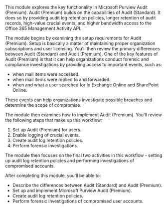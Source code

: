 This module explores the key functionality in Microsoft Purview Audit (Premium). Audit (Premium) builds on the capabilities of Audit (Standard). It does so by providing audit log retention policies, longer retention of audit records, high-value crucial events, and higher bandwidth access to the Office 365 Management Activity API.

The module begins by examining the setup requirements for Audit (Premium). Setup is basically a matter of maintaining proper organization subscriptions and user licensing. You'll then review the primary differences between Audit (Standard) and Audit (Premium). One of the key features of Audit (Premium) is that it can help organizations conduct forensic and compliance investigations by providing access to important events, such as:

 -  when mail items were accessed.
 -  when mail items were replied to and forwarded.
 -  when and what a user searched for in Exchange Online and SharePoint Online.

These events can help organizations investigate possible breaches and determine the scope of compromise.

The module then examines how to implement Audit (Premium). You'll review the following steps that make up this workflow:

1.  Set up Audit (Premium) for users.
2.  Enable logging of crucial events.
3.  Create audit log retention policies.
4.  Perform forensic investigations.

The module then focuses on the final two activities in this workflow - setting up audit log retention policies and performing investigations of compromised accounts.

After completing this module, you'll be able to: 

 -  Describe the differences between Audit (Standard) and Audit (Premium).
 -  Set up and implement Microsoft Purview Audit (Premium).
 -  Create audit log retention policies.
 -  Perform forensic investigations of compromised user accounts.

